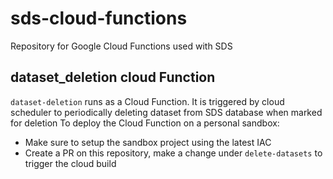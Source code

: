 # sds-cloud-functions

Repository for Google Cloud Functions used with SDS


## dataset_deletion cloud Function

`dataset-deletion` runs as a Cloud Function. It is triggered by cloud scheduler to periodically deleting dataset from SDS database when marked for deletion
To deploy the Cloud Function on a personal sandbox:

* Make sure to setup the sandbox project using the latest IAC
* Create a PR on this repository, make a change under `delete-datasets` to trigger the cloud build
